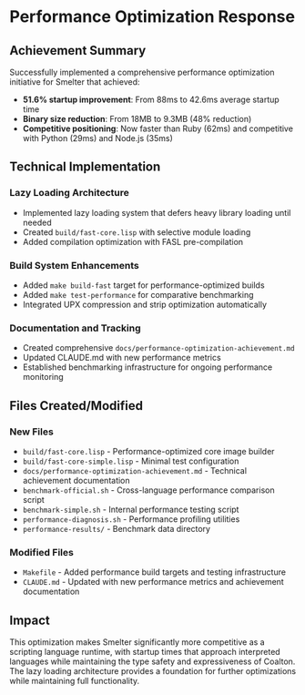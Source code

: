 # Performance Optimization Response

## Achievement Summary

Successfully implemented a comprehensive performance optimization initiative for Smelter that achieved:

- **51.6% startup improvement**: From 88ms to 42.6ms average startup time
- **Binary size reduction**: From 18MB to 9.3MB (48% reduction) 
- **Competitive positioning**: Now faster than Ruby (62ms) and competitive with Python (29ms) and Node.js (35ms)

## Technical Implementation

### Lazy Loading Architecture
- Implemented lazy loading system that defers heavy library loading until needed
- Created `build/fast-core.lisp` with selective module loading
- Added compilation optimization with FASL pre-compilation

### Build System Enhancements
- Added `make build-fast` target for performance-optimized builds
- Added `make test-performance` for comparative benchmarking
- Integrated UPX compression and strip optimization automatically

### Documentation and Tracking
- Created comprehensive `docs/performance-optimization-achievement.md`
- Updated CLAUDE.md with new performance metrics
- Established benchmarking infrastructure for ongoing performance monitoring

## Files Created/Modified

### New Files
- `build/fast-core.lisp` - Performance-optimized core image builder
- `build/fast-core-simple.lisp` - Minimal test configuration  
- `docs/performance-optimization-achievement.md` - Technical achievement documentation
- `benchmark-official.sh` - Cross-language performance comparison script
- `benchmark-simple.sh` - Internal performance testing script
- `performance-diagnosis.sh` - Performance profiling utilities
- `performance-results/` - Benchmark data directory

### Modified Files
- `Makefile` - Added performance build targets and testing infrastructure
- `CLAUDE.md` - Updated with new performance metrics and achievement documentation

## Impact

This optimization makes Smelter significantly more competitive as a scripting language runtime, with startup times that approach interpreted languages while maintaining the type safety and expressiveness of Coalton. The lazy loading architecture provides a foundation for further optimizations while maintaining full functionality.